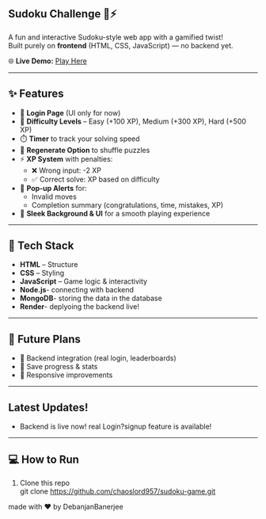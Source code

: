 ## Sudoku Challenge 🧩⚡

A fun and interactive Sudoku-style web app with a gamified twist!  
Built purely on **frontend** (HTML, CSS, JavaScript) — no backend yet.  

🌐 **Live Demo:** [Play Here](https://sudoku-ultimate.netlify.app/)

---

## ✨ Features

- 🔐 **Login Page** (UI only for now)
- 🎯 **Difficulty Levels** – Easy (+100 XP), Medium (+300 XP), Hard (+500 XP)  
- ⏱️ **Timer** to track your solving speed  
- 🔄 **Regenerate Option** to shuffle puzzles  
- ⚡ **XP System** with penalties:
  - ❌ Wrong input: -2 XP  
  - ✅ Correct solve: XP based on difficulty  
- 📢 **Pop-up Alerts** for:
  - Invalid moves  
  - Completion summary (congratulations, time, mistakes, XP)  
- 🎨 **Sleek Background & UI** for a smooth playing experience

---

## 🚀 Tech Stack

- **HTML** – Structure  
- **CSS** – Styling  
- **JavaScript** – Game logic & interactivity
- **Node.js**- connecting with backend
- **MongoDB**- storing the data in the database
- **Render**- deplyoing the backend live!

---

## 🔮 Future Plans

- 🔗 Backend integration (real login, leaderboards)  
- 💾 Save progress & stats  
- 📱 Responsive improvements  

---
## Latest Updates!
- Backend is live now! real Login?signup feature is available!
---

## 💻 How to Run

1. Clone this repo  
   git clone https://github.com/chaoslord957/sudoku-game.git

made with ❤️ by DebanjanBanerjee

